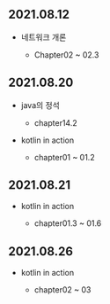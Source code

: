 ## 2021.08.12

- 네트워크 개론
  
  - Chapter02 ~ 02.3

## 2021.08.20

- java의 정석

  - chapter14.2

- kotlin in action

  - chapter01 ~ 01.2

## 2021.08.21

- kotlin in action

  - chapter01.3 ~ 01.6

## 2021.08.26

- kotlin in action

  - chapter02 ~ 03
